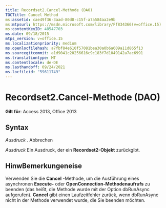 ```yaml
---
title: Recordset2.Cancel-Methode (DAO)
TOCTitle: Cancel Method
ms:assetid: cae49f36-3aad-80d8-c15f-a7a584aa2e9b
ms:mtpsurl: https://msdn.microsoft.com/library/Ff834366(v=office.15)
ms:contentKeyID: 48547703
ms.date: 09/18/2015
mtps_version: v=office.15
ms.localizationpriority: medium
ms.openlocfilehash: a7fbf84e610f57081bea30a0b6a609a11d865f13
ms.sourcegitcommit: a1d9041c20256616c9c183f7d1049142a7ac6991
ms.translationtype: MT
ms.contentlocale: de-DE
ms.lasthandoff: 09/24/2021
ms.locfileid: "59611749"
---
```

# <a name="recordset2cancel-method-dao"></a>Recordset2.Cancel-Methode (DAO)


**Gilt für**: Access 2013, Office 2013

## <a name="syntax"></a>Syntax

*Ausdruck* . Abbrechen

*Ausdruck* Ein Ausdruck, der ein **Recordset2-Objekt** zurückgibt.

## <a name="remarks"></a>HinwBemerkungeneise

Verwenden Sie die **Cancel** -Methode, um die Ausführung eines asynchronen **Execute-** oder **OpenConnection-Methodenaufrufs** zu beenden (das heißt, die Methode wurde mit der Option dbRunAsync aufgerufen). **Cancel** gibt einen Laufzeitfehler zurück, wenn dbRunAsync nicht in der Methode verwendet wurde, die Sie beenden möchten.

